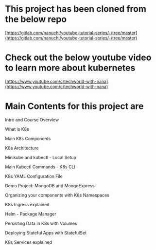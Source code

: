 # This project has been cloned from the below repo
[https://gitlab.com/nanuchi/youtube-tutorial-series/-/tree/master](https://gitlab.com/nanuchi/youtube-tutorial-series/-/tree/master)


# Check out the below youtube video to learn more about kubernetes
[https://www.youtube.com/c/techworld-with-nana](https://www.youtube.com/c/techworld-with-nana)

# Main Contents for this project are 

Intro and Course Overview

What is K8s

Main K8s Components

K8s Architecture

Minikube and kubectl - Local Setup

Main Kubectl Commands - K8s CLI

K8s YAML Configuration File

Demo Project: MongoDB and MongoExpress

Organizing your components with K8s Namespaces

K8s Ingress explained

Helm - Package Manager

Persisting Data in K8s with Volumes

Deploying Stateful Apps with StatefulSet

K8s Services explained
